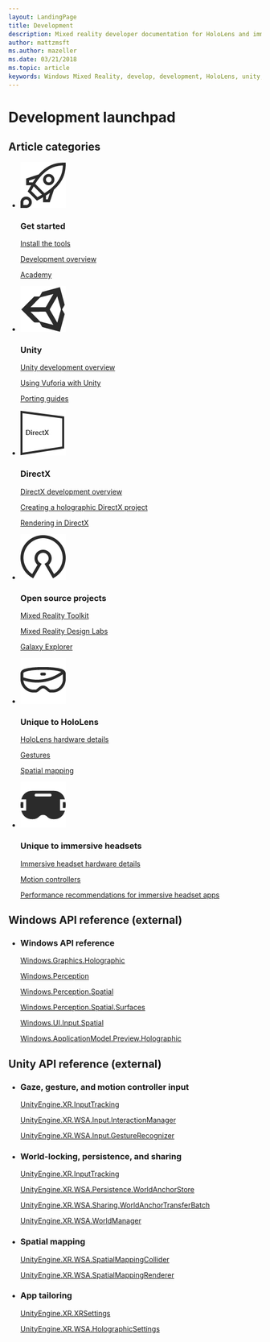 ```yaml
---
layout: LandingPage
title: Development
description: Mixed reality developer documentation for HoloLens and immersive headsets.
author: mattzmsft 
ms.author: mazeller
ms.date: 03/21/2018
ms.topic: article
keywords: Windows Mixed Reality, develop, development, HoloLens, unity, directx
---
```


# Development launchpad

## Article categories


<ul class="panelContent cardsF">
    <li>
        <div class="cardSize">
            <div class="cardPadding">
                <div class="card">
                    <div class="cardImageOuter">
                        <div class="cardImage">
                            <img src="images/GettingStarted.jpg" alt="Get started icon">
                        </div>
                    </div>
                    <div class="cardText">
                        <h3>Get started</h3>
                        <p>
                            <a href="install-the-tools.md">Install the tools</a>
                        </p>
                        <p>
                            <a href="development-overview.md">Development overview</a>
                        </p>
                        <p>
                            <a href="academy.md">Academy</a>
                        </p>
                    </div>
                </div>
            </div>
        </div>
    </li>
    <li>
        <div class="cardSize">
            <div class="cardPadding">
                <div class="card">
                    <div class="cardImageOuter">
                        <div class="cardImage">
                            <img src="images/UnityIcon.jpg" alt="Unity icon">
                        </div>
                    </div>
                    <div class="cardText">
                        <h3>Unity</h3>
                        <p>
                            <a href="unity-development-overview.md">Unity development overview</a>
                        </p>
                        <p>
                            <a href="vuforia-development-overview.md">Using Vuforia with Unity</a>
                        </p>
                        <p>
                            <a href="porting-guides.md">Porting guides</a>
                        </p>
                    </div>
                </div>
            </div>
        </div>
    </li>
    <li>
        <div class="cardSize">
            <div class="cardPadding">
                <div class="card">
                    <div class="cardImageOuter">
                        <div class="cardImage">
                            <img src="images/DirectXIcon.jpg" alt="DirectX icon">
                        </div>
                    </div>
                    <div class="cardText">
                        <h3>DirectX</h3>
                        <p>
                            <a href="directx-development-overview.md">DirectX development overview</a>
                        </p>
                         <p>
                            <a href="creating-a-holographic-directx-project.md">Creating a holographic DirectX project</a>
                        </p>
                        <p>
                            <a href="rendering-in-directx.md">Rendering in DirectX</a>
                        </p>                
                    </div>
                </div>
            </div>
        </div>
    </li>
    <li>
        <div class="cardSize">
            <div class="cardPadding">
                <div class="card">
                    <div class="cardImageOuter">
                        <div class="cardImage">
                            <img src="images/OpenSourceIcon.jpg" alt="Open source projects icon">
                        </div>
                    </div>
                    <div class="cardText">
                        <h3>Open source projects</h3>
                        <p>
                            <a href="https://github.com/Microsoft/MixedRealityToolkit">Mixed Reality Toolkit</a>
                        </p>
                        <p>
                            <a href="https://github.com/Microsoft/MRDesignLabs_Unity">Mixed Reality Design Labs</a>
                        </p>
                        <p>
                            <a href="galaxy-explorer.md">Galaxy Explorer</a>
                        </p>
                    </div>
                </div>
            </div>
        </div>
    </li>
    <li>
        <div class="cardSize">
            <div class="cardPadding">
                <div class="card">
                    <div class="cardImageOuter">
                        <div class="cardImage">
                            <img src="images/HoloLensIcon.jpg" alt="Unique to HoloLens icon">
                        </div>
                    </div>
                    <div class="cardText">
                        <h3>Unique to HoloLens</h3>
                        <p>
                            <a href="hololens-hardware-details.md">HoloLens hardware details</a>
                        </p>
                        <p>
                            <a href="gestures.md">Gestures</a>
                        </p>
                        <p>
                            <a href="spatial-mapping.md">Spatial mapping</a>
                        </p>
                    </div>
                </div>
            </div>
        </div>
    </li>    
        <li>
        <div class="cardSize">
            <div class="cardPadding">
                <div class="card">
                    <div class="cardImageOuter">
                        <div class="cardImage">
                            <img src="images/ImmersiveHeadsets.jpg" alt="Unique to immersive headsets icon">
                        </div>
                    </div>
                    <div class="cardText">
                        <h3>Unique to immersive headsets</h3>
                        <p>
                            <a href="immersive-headset-hardware-details.md">Immersive headset hardware details</a>
                        </p>
                        <p>
                            <a href="motion-controllers.md">Motion controllers</a>
                        </p>
                        <p>
                            <a href="performance-recommendations-for-immersive-headset-apps.md">Performance recommendations for immersive headset apps</a>
                        </p>
                    </div>
                </div>
            </div>
        </div>
    </li> 
</ul>


## Windows API reference (external)


<ul class="panelContent cardsF">
    <li>
        <div class="cardSize">
            <div class="cardPadding">
                <div class="card">
                    <div class="cardText">
                        <h3>Windows API reference</h3>
                        <p>
                            <a href="https://docs.microsoft.com/en-us/uwp/api/windows.graphics.holographic">Windows.Graphics.Holographic</a>
                        </p>
                        <p>
                            <a href="https://docs.microsoft.com/en-us/uwp/api/windows.perception.spatial">Windows.Perception</a>
                        </p>
                        <p>
                            <a href="https://docs.microsoft.com/en-us/uwp/api/windows.perception.spatial">Windows.Perception.Spatial</a>
                        </p>
                         <p>
                            <a href="https://docs.microsoft.com/en-us/uwp/api/Windows.Perception.Spatial.Surfaces">Windows.Perception.Spatial.Surfaces</a>
                        </p>
                          <p>
                            <a href="https://docs.microsoft.com/en-us/uwp/api/windows.ui.input.spatial">Windows.UI.Input.Spatial</a>
                        </p>
                           <p>
                            <a href="https://docs.microsoft.com/en-us/uwp/api/windows.applicationmodel.preview.holographic">Windows.ApplicationModel.Preview.Holographic</a>
                        </p>
                    </div>
                </div>
            </div>
        </div>
    </li>
</ul>


## Unity API reference (external)


<ul class="panelContent cardsF">
    <li>
        <div class="cardSize">
            <div class="cardPadding">
                <div class="card">
                    <div class="cardText">
                        <h3>Gaze, gesture, and motion controller input</h3>
                        <p>
                            <a href="https://docs.unity3d.com/ScriptReference/XR.InputTracking.html">UnityEngine.XR.InputTracking</a>
                        </p>
                        <p>
                            <a href="https://docs.unity3d.com/ScriptReference/XR.WSA.Input.InteractionManager.html">UnityEngine.XR.WSA.Input.InteractionManager</a>
                        </p>
                        <p>
                            <a href="https://docs.unity3d.com/ScriptReference/XR.WSA.Input.GestureRecognizer.html">UnityEngine.XR.WSA.Input.GestureRecognizer</a>
                        </p>
                    </div>
                </div>
            </div>
        </div>
    </li>
        <li>
        <div class="cardSize">
            <div class="cardPadding">
                <div class="card">
                    <div class="cardText">
                        <h3>World-locking, persistence, and sharing</h3>
                        <p>
                            <a href="https://docs.unity3d.com/ScriptReference/XR.WSA.WorldAnchor.html">UnityEngine.XR.InputTracking</a>
                        </p>
                        <p>
                            <a href="https://docs.unity3d.com/ScriptReference/XR.WSA.Persistence.WorldAnchorStore.html">UnityEngine.XR.WSA.Persistence.WorldAnchorStore</a>
                        </p>
                        <p> 
                         <a href="https://docs.unity3d.com/ScriptReference/XR.WSA.Sharing.WorldAnchorTransferBatch.html">UnityEngine.XR.WSA.Sharing.WorldAnchorTransferBatch</a>
                        </p>
                        <p>
                         <a href="https://docs.unity3d.com/ScriptReference/XR.WSA.WorldManager.html">UnityEngine.XR.WSA.WorldManager</a>
                        </p>
                    </div>
                </div>
            </div>
        </div>
    </li>
        <li>
        <div class="cardSize">
            <div class="cardPadding">
                <div class="card">
                    <div class="cardText">
                        <h3>Spatial mapping</h3>
                        <p>
                            <a href="https://docs.unity3d.com/ScriptReference/XR.WSA.SpatialMappingCollider.html">UnityEngine.XR.WSA.SpatialMappingCollider</a>
                        </p>
                        <p>
                            <a href="https://docs.unity3d.com/ScriptReference/XR.WSA.SpatialMappingRenderer.html">UnityEngine.XR.WSA.SpatialMappingRenderer</a>
                        </p>
                    </div>
                </div>
            </div>
        </div>
    </li>
      <li>
        <div class="cardSize">
            <div class="cardPadding">
                <div class="card">
                    <div class="cardText">
                        <h3>App tailoring</h3>
                        <p>
                            <a href="https://docs.unity3d.com/ScriptReference/XR.XRSettings.html">UnityEngine.XR.XRSettings</a>
                        </p>
                        <p>
                            <a href="https://docs.unity3d.com/ScriptReference/XR.WSA.HolographicSettings.html">UnityEngine.XR.WSA.HolographicSettings</a>
                        </p>
                    </div>
                </div>
            </div>
        </div>
    </li>
  </ul>
